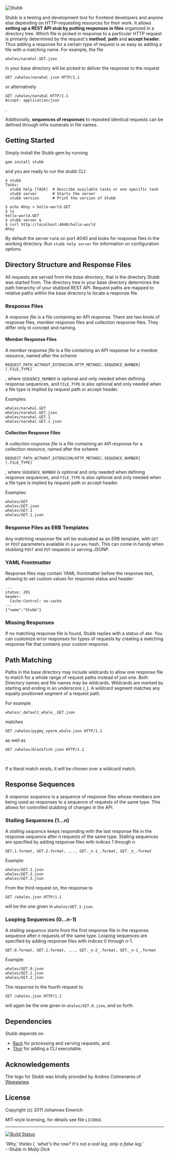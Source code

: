 ![Stubb](https://github.com/knuton/stubb/raw/master/stubb.png)

Stubb is a testing and development tool for frontend developers and anyone else depending on HTTP-requesting resources for their work. It allows **setting up a REST API stub by putting responses in files** organized in a directory tree. Which file is picked in response to a particular HTTP request is primarily determined by the request's **method**, **path** and **accept header**. Thus adding a response for a certain type of request is as easy as adding a file with a matching name. For example, the file

    whales/narwhal.GET.json

in your base directory will be picked to deliver the response to the request

    GET /whales/narwhal.json HTTP/1.1

or alternatively

    GET /whales/narwhal HTTP/1.1
    Accept: application/json

.

Additionally, **sequences of responses** to repeated identical requests can be defined through infix numerals in file names.

Getting Started
---------------

Simply install the Stubb gem by running

    gem install stubb

and you are ready to run the stubb CLI:

    $ stubb
    Tasks:
      stubb help [TASK]  # Describe available tasks or one specific task
      stubb server       # Starts the server
      stubb version      # Print the version of Stubb

    $ echo Ahoy > hello-world.GET
    $ ls
    hello-world.GET
    $ stubb server &
    $ curl http://localhost:4040/hello-world
    Ahoy

By default the server runs on port 4040 and looks for response files in the working directory. Run `stubb help server` for information on configuration options.

Directory Structure and Response Files
--------------------------------------

All requests are served from the *base directory*, that is the directory Stubb was started from. The directory tree in your base directory determines the path hierarchy of your stubbed REST API. Request paths are mapped to relative paths within the base directory to locate a response file.

### Response Files

A *response file* is a file containing an API response. There are two kinds of response files, member response files and collection response files. They differ only in concept and naming.

#### Member Response Files

A *member response file* is a file containing an API response for a member resource, named after the scheme

    REQUEST_PATH_WITHOUT_EXTENSION.HTTP_METHOD[.SEQUENCE_NUMBER][.FILE_TYPE]

, where `SEQUENCE_NUMBER` is optional and only needed when defining response sequences, and `FILE_TYPE` is also optional and only needed when a file type is implied by request path or accept header.

Examples:

    whales/narwhal.GET
    whales/narwhal.GET.json
    whales/narwhal.GET.1
    whales/narwhal.GET.1.json

#### Collection Response Files

A *collection response file* is a file containing an API response for a collection resource, named after the scheme

    REQUEST_PATH_WITHOUT_EXTENSION/HTTP_METHOD[.SEQUENCE_NUMBER][.FILE_TYPE]

, where `SEQUENCE_NUMBER` is optional and only needed when defining response sequences, and `FILE_TYPE` is also optional and only needed when a file type is implied by request path or accept header.

Examples:

    whales/GET
    whales/GET.json
    whales/GET.1
    whales/GET.1.json

### Response Files as ERB Templates

Any matching response file will be evaluated as an ERB template, with `GET` or `POST` parameters available in a `params` hash. This can come in handy when stubbing `POST` and `PUT` requests or serving JSONP.

### YAML Frontmatter

Response files may contain YAML frontmatter before the response text, allowing to set custom values for response status and header:

    ---
    status: 201
    header:
      Cache-Control: no-cache
    ---
    {"name":"Stubb"}

### Missing Responses

If no matching response file is found, Stubb replies with a status of `404`. You can customize error responses for types of requests by creating a matching response file that contains your custom response.

Path Matching
-------------

Paths in the base directory may include wildcards to allow one response file to match for a whole range of request paths instead of just one. Both Directory names and file names may be wildcards. Wildcards are marked by starting and ending in an underscore (`_`). A wildcard segment matches any equally positioned segment of a request path.

For example

    whales/_default_whale_.GET.json

matches

    GET /whales/pygmy_sperm_whale.json HTTP/1.1

as well as

    GET /whales/blackfish.json HTTP/1.1

.

If a literal match exists, it will be chosen over a wildcard match.

Response Sequences
------------------

A *response sequence* is a sequence of response files whose members are being used as responses to a sequence of requests of the same type. This allows for controlled stubbing of changes in the API.

### Stalling Sequences (1..._n_)

A *stalling sequence* keeps responding with the last response file in the response sequence after _n_ requests of the same type. Stalling sequences are specified by adding response files with indices 1 through _n_.

    GET.1.format, GET.2.format, ..., GET._n-1_.format, GET._n_.format

Example:

    whales/GET.1.json
    whales/GET.2.json
    whales/GET.3.json

From the third request on, the response to

    GET /whales.json HTTP/1.1

will be the one given in `whales/GET.3.json`.

### Looping Sequences (0..._n-1_)

A *stalling sequence* starts from the first response file in the response sequence after _n_ requests of the same type. Looping sequences are specified by adding response files with indices 0 through _n_-1.

    GET.0.format, GET.1.format, ..., GET._n-2_.format, GET._n-1_.format

Example:

    whales/GET.0.json
    whales/GET.1.json
    whales/GET.2.json

The response to the fourth request to

    GET /whales.json HTTP/1.1

will again be the one given in `whales/GET.0.json`, and so forth.

Dependencies
------------

Stubb depends on

  - <a href="http://github.com/rack/rack">Rack</a> for processing and serving requests, and
  - <a href="https://github.com/wycats/thor">Thor</a> for adding a CLI executable.

Acknowledgements
----------------

The logo for Stubb was kindly provided by Andres Colmenares of [Wawawiwa](https://www.facebook.com/pages/Wawawiwa-design/201009879921770).

License
-------

Copyright (c) 2011 Johannes Emerich

MIT-style licensing, for details see file `LICENSE`.

<hr>

[![Build Status](https://travis-ci.org/knuton/stubb.png?branch=master)](https://travis-ci.org/knuton/stubb)

_'Why,' thinks I, 'what's the row? It's not a real leg, only a false leg.'_  
--Stubb in _Moby Dick_
